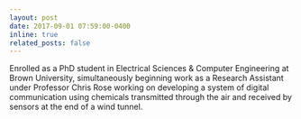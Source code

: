 ```yaml
---
layout: post
date: 2017-09-01 07:59:00-0400
inline: true
related_posts: false
---
```


Enrolled as a PhD student in Electrical Sciences & Computer Engineering at Brown University, simultaneously beginning work as a Research Assistant under Professor Chris Rose working on developing a system of digital communication using chemicals transmitted through the air and received by sensors at the end of a wind tunnel.
